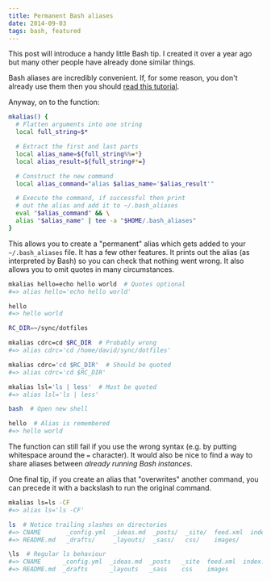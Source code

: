 ```yaml
---
title: Permanent Bash aliases
date: 2014-09-03
tags: bash, featured
---
```


This post will introduce a handy little Bash tip. I created it over a year ago but many other people have already done similar things.

Bash aliases are incredibly convenient. If, for some reason, you don't already use them then you should [read this tutorial](https://www.digitalocean.com/community/tutorials/an-introduction-to-useful-bash-aliases-and-functions). 


Anyway, on to the function:

```bash
mkalias() {
  # Flatten arguments into one string
  local full_string=$*

  # Extract the first and last parts
  local alias_name=${full_string%%=*}
  local alias_result=${full_string#*=}

  # Construct the new command
  local alias_command="alias $alias_name='$alias_result'"

  # Execute the command, if successful then print 
  # out the alias and add it to ~/.bash_aliases
  eval "$alias_command" && \
  alias "$alias_name" | tee -a "$HOME/.bash_aliases"
}
```

This allows you to create a "permanent" alias which gets added to your `~/.bash_aliases` file. It has a few other features. It prints out the alias (as interpreted by Bash) so you can check that nothing went wrong. It also allows you to omit quotes in many circumstances. 

```bash
mkalias hello=echo hello world  # Quotes optional
#=> alias hello='echo hello world'

hello
#=> hello world

RC_DIR=~/sync/dotfiles

mkalias cdrc=cd $RC_DIR  # Probably wrong
#=> alias cdrc='cd /home/david/sync/dotfiles'

mkalias cdrc='cd $RC_DIR'  # Should be quoted
#=> alias cdrc='cd $RC_DIR'

mkalias lsl='ls | less'  # Must be quoted
#=> alias lsl='ls | less'

bash  # Open new shell

hello  # Alias is remembered
#=> hello world
```

The function can still fail if you use the wrong syntax (e.g. by putting whitespace around the `=` character). It would also be nice to find a way to share aliases between *already running Bash instances*. 

One final tip, if you create an alias that "overwrites" another command, you can precede it with a backslash to run the original command.

```bash
mkalias ls=ls -CF
#=> alias ls='ls -CF'

ls  # Notice trailing slashes on directories
#=> CNAME       _config.yml  _ideas.md  _posts/  _site/  feed.xml  index.html
#=> README.md   _drafts/     _layouts/  _sass/   css/    images/

\ls  # Regular ls behaviour
#=> CNAME      _config.yml  _ideas.md  _posts   _site  feed.xml  index.html
#=> README.md  _drafts      _layouts   _sass    css    images
```

